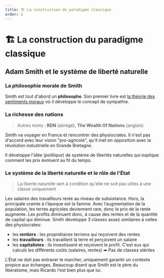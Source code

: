 ```yaml
---
title: 🏗 La construction du paradigme classique
order: 2
---
```


# 🏗 La construction du paradigme classique

## Adam Smith et le système de liberté naturelle

### La philosophie morale de Smith

Smith est tout d'abord un **philosophe**. Son premier livre est <u>la théorie des sentiments moraux</u>  où il développe le concept de sympathie.

### La richesse des nations

> Autres noms : **RDN** (abrégé), **The Wealth Of Nations** (anglais)

Smith va voyager en France et rencontrer des physiocrates. Il n'est pas d'accord avec leur vision "pro-agricole", qu'il met en opposition avec la révolution industrielle en Grande Bretagne. 

Il développe l'idée (*politique*) de système de libertés naturelles qui explique comment les prix évoluent au fil du temps. 

### Le système de la liberté naturelle et le rôle de l'État

> La liberté naturelle sert à condition qu'elle ne soit pas utiles à une classe uniquement

Les salaires des travailleurs reste au niveau de subsistance. Hors, la principale crainte à l'époque est la famine. Avec l’augmentation de la population, les terres agricoles deviennent rare, donc le prix de la rente augmente. Les profits diminuent donc, à cause des rentes et de la quantité de capital qui diminue. Smith développe 3 classes assez similaires à celles des physiocrates:

- les **rentiers** : les propriétaires terriens qui reçoivent des rentes
- les **travailleurs** : ils travaillent la terre et perçoivent un salaire
- les **capitalistes** : ils investissent et reçoivent le profit. C'est eux qui calculs les différents coûts (salaires, rentes)
   ➡ Pas de classes stériles


L'État ne doit pas entraver le marcher, uniquement garantir un contexte propice aux échanges. Beaucoup disent que Smith est le père du libéralisme, mais Ricardo l'est bien plus que lui.